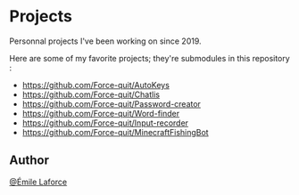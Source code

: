 # Projects

Personnal projects I've been working on since 2019.

Here are some of my favorite projects; they're submodules in this repository :
- https://github.com/Force-quit/AutoKeys
- https://github.com/Force-quit/Chatlis
- https://github.com/Force-quit/Password-creator
- https://github.com/Force-quit/Word-finder
- https://github.com/Force-quit/Input-recorder
- https://github.com/Force-quit/MinecraftFishingBot

## Author
[@Émile Laforce](https://github.com/Force-quit)
